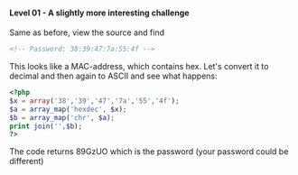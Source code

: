 #### Level 01 -  A slightly more interesting challenge

Same as before, view the source and find
```html
<!-- Password: 38:39:47:7a:55:4f -->
```

This looks like a MAC-address, which contains hex. Let's convert it to decimal and then again to ASCII and see what happens:

```php
<?php
$x = array('38','39','47','7a','55','4f'); 
$a = array_map('hexdec', $x); 
$b = array_map('chr', $a); 
print join('',$b);
?>
```

The code returns 89GzUO which is the password (your password could be different)